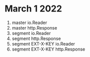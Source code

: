 # March 1 2022

1. master io.Reader
2. master http.Response
3. segment io.Reader
4. segment http.Response
5. segment EXT-X-KEY io.Reader
6. segment EXT-X-KEY http.Response
